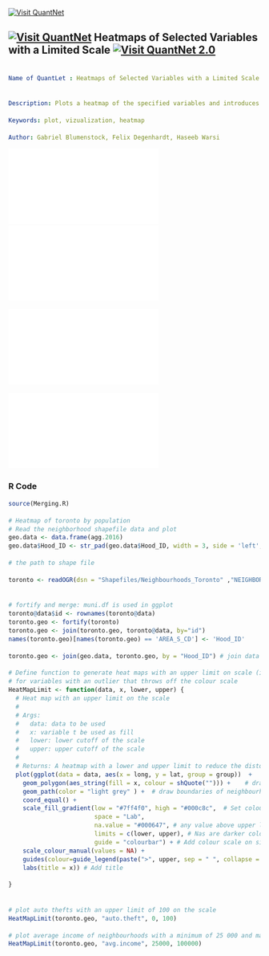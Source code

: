 [<img src="https://github.com/QuantLet/Styleguide-and-FAQ/blob/master/pictures/banner.png" width="888" alt="Visit QuantNet">](http://quantlet.de/)

## [<img src="https://github.com/QuantLet/Styleguide-and-FAQ/blob/master/pictures/qloqo.png" alt="Visit QuantNet">](http://quantlet.de/) **Heatmaps of Selected Variables with a Limited Scale** [<img src="https://github.com/QuantLet/Styleguide-and-FAQ/blob/master/pictures/QN2.png" width="60" alt="Visit QuantNet 2.0">](http://quantlet.de/)

```yaml

Name of QuantLet : Heatmaps of Selected Variables with a Limited Scale


Description: Plots a heatmap of the specified variables and introduces an upper limit to reduce the distortion of outliers.

Keywords: plot, vizualization, heatmap

Author: Gabriel Blumenstock, Felix Degenhardt, Haseeb Warsi


```

![Picture1](heat_map_auto_theft.pdf)
![Picture2](heat_map_average_income.pdf)

![Picture3](heat_map_auto_theft_limit.pdf)

![Picture4](heat_map_avg_income_limit.pdf)



### R Code
```r
source(Merging.R)

# Heatmap of toronto by population 
# Read the neighborhood shapefile data and plot
geo.data <- data.frame(agg.2016)
geo.data$Hood_ID <- str_pad(geo.data$Hood_ID, width = 3, side = 'left', pad = '0')

# the path to shape file

toronto <- readOGR(dsn = "Shapefiles/Neighbourhoods_Toronto" ,"NEIGHBORHOODS_WGS84")


# fortify and merge: muni.df is used in ggplot
toronto@data$id <- rownames(toronto@data)
toronto.geo <- fortify(toronto)
toronto.geo <- join(toronto.geo, toronto@data, by="id")
names(toronto.geo)[names(toronto.geo) == 'AREA_S_CD'] <- 'Hood_ID'

toronto.geo <- join(geo.data, toronto.geo, by = "Hood_ID") # join data from census to data from shapefile

# Define function to generate heat maps with an upper limit on scale (input dataframe and desired cluster)
# for variables with an outlier that throws off the colour scale
HeatMapLimit <- function(data, x, lower, upper) {
  # Heat map with an upper limit on the scale
  #
  # Args:
  #   data: data to be used
  #   x: variable t be used as fill
  #   lower: lower cutoff of the scale
  #   upper: upper cutoff of the scale
  #
  # Returns: A heatmap with a lower and upper limit to reduce the distortion of outliers on the scale
  plot(ggplot(data = data, aes(x = long, y = lat, group = group))  + 
    geom_polygon(aes_string(fill = x, colour = shQuote(""))) +    # draw polygons and add fill with density variable
    geom_path(color = "light grey" ) +  # draw boundaries of neighbourhoods
    coord_equal() + 
    scale_fill_gradient(low = "#7ff4f0", high = "#000c8c",  # Set colour scale
                        space = "Lab", 
                        na.value = "#000647", # any value above upper limit or below lower limit will be considered as NAs 
                        limits = c(lower, upper), # Nas are darker colour than rest, set upper and lower limits of scale
                        guide = "colourbar") + # Add colour scale on side
    scale_colour_manual(values = NA) +              
    guides(colour=guide_legend(paste(">", upper, sep = " ", collapse = NULL), override.aes = list(fill="#000647"))) + # label guide
    labs(title = x)) # Add title
 
}


# plot auto thefts with an upper limit of 100 on the scale
HeatMapLimit(toronto.geo, "auto.theft", 0, 100)

# plot average income of neighbourhoods with a minimum of 25 000 and maximum of 100 000 on the scale
HeatMapLimit(toronto.geo, "avg.income", 25000, 100000)